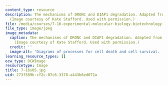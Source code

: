 ```yaml
---
content_type: resource
description: The mechanisms of DRONC and DIAP1 degradation. Adapted from Martin, 2002.
  (Image courtesy of Kate Stafford. Used with permission.)
file: /media/courses/7-16-experimental-molecular-biology-biotechnology-ii-spring-2005/273f589bcf2c07c63378a443b6ed072a_7-16s05.jpg
file_type: image/jpeg
image_metadata:
  caption: The mechanisms of DRONC and DIAP1 degradation. Adapted from Martin, 2002.
    (Image courtesy of Kate Stafford. Used with permission.)
  credit: ''
  image-alt: 'Diagrams of processes for cell death and cell survival. '
learning_resource_types: []
ocw_type: OCWImage
resourcetype: Image
title: 7-16s05.jpg
uid: 273f589b-cf2c-07c6-3378-a443b6ed072a
---
```

